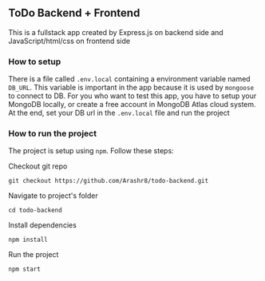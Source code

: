 ## ToDo Backend + Frontend
This is a fullstack app created by Express.js on backend side and JavaScript/html/css on frontend side

### How to setup
There is a file called `.env.local` containing a environment variable named `DB_URL`. This variable is important in the app because it is used by `mongoose` to connect to DB. For you who want to test this app, you have to setup your MongoDB locally, or create a free account in MongoDB Atlas cloud system. At the end, set your DB url in the `.env.local` file and run the project

### How to run the project
The project is setup using `npm`. Follow these steps:


Checkout git repo
```
git checkout https://github.com/Arashr8/todo-backend.git
```

Navigate to project's folder
```
cd todo-backend
```

Install dependencies
```
npm install
```

Run the project
```
npm start
```

